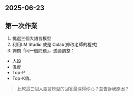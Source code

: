 ## 2025-06-23

第一次作業
-
1. 挑選三個大語言模型
2. 利用LM Studio 或是 Colab(修改老師的程式)
3. 詢問「同一個問題」，透過調整：
- 人設
- 溫度
- Top-P
- Top-K值。
 
> 比較這三個大語言模型的回答最深得你心？並告訴我原因？
